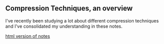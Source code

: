 ## Compression Techniques, an overview
I've recently been studying a lot about different compression techniques and I've consolidated my understanding in these notes.

[html version of notes](https://github.com/aelobdog/compression)
